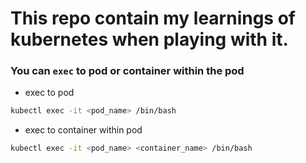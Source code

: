 # This repo contain my learnings of kubernetes when playing with it.

### You can `exec` to pod or container within the pod

- exec to pod

```bash
kubectl exec -it <pod_name> /bin/bash
```

- exec to container within pod

```bash
kubectl exec -it <pod_name> <container_name> /bin/bash
```
